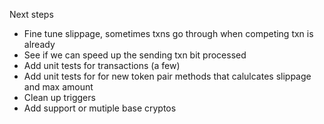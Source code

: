 
Next steps
* Fine tune slippage, sometimes txns go through when competing txn is already 
* See if we can speed up the sending txn bit
processed
* Add unit tests for transactions (a few)
* Add unit tests for for new token pair methods that calulcates slippage and max amount
* Clean up triggers
* Add support or mutiple base cryptos
